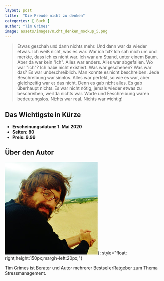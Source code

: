 ```yaml
---
layout: post
title:  "Die Freude nicht zu denken"
categories: [ Buch ]
author: "Tim Grimes"
image: assets/images/nicht_denken_mockup_5.png	
---
```


>Etwas geschah und dann nichts mehr. Und dann war da wieder etwas. Ich weiß nicht, was es war. War ich tot? Ich sah mich um und merkte, dass ich es nicht war. Ich war am Strand, unter einem Baum. Aber da war kein "Ich". Alles war anders. Alles war abgefallen. Wo war "ich"? Ich habe nicht existiert. Was war geschehen? Was war das? Es war unbeschreiblich. Man konnte es nicht beschreiben. Jede Beschreibung war sinnlos. Alles war perfekt, so wie es war, aber gleichzeitig war es das nicht. Denn es gab nicht alles. Es gab überhaupt nichts. Es war nicht nötig, jemals wieder etwas zu beschreiben, weil da nichts war. Worte und Beschreibung waren bedeutungslos. Nichts war real. Nichts war wichtig!



## Das Wichtigste in Kürze

- **Erscheinungsdatum: 1. Mai 2020**
- **Seiten: 80**
- **Preis: 9.99**

## Über den Autor

![Tim Grimes](/assets/images/tim.jpg){: style="float: right;height:150px;margin-left:20px;"}


Tim Grimes ist Berater und
Autor mehrerer BestsellerRatgeber zum Thema Stressmanagement.
